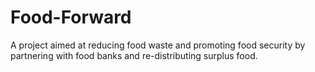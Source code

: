 # Food-Forward
A project aimed at reducing food waste and promoting food security by partnering with food banks and re-distributing surplus food.

